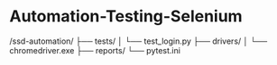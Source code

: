 # Automation-Testing-Selenium
/ssd-automation/   ├── tests/   │    └── test_login.py   ├── drivers/   │    └── chromedriver.exe   ├── reports/   └── pytest.ini
